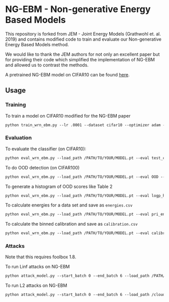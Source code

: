 # NG-EBM - Non-generative Energy Based Models
This repository is forked from JEM - Joint Energy Models (Grathwohl et. al. 2019) and contains modified code to train and evaluate our Non-generative Energy Based Models method.

We would like to thank the JEM authors for not only an excellent paper but for providing their code which simplified the implementation of NG-EBM and allowed us to contrast the methods.

A pretrained NG-EBM model on CIFAR10 can be found [here](http://www.crc.nd.edu/~csweet1/NG-EBM_CIFAR10_MODEL.pt).

## Usage
### Training
To train a model on CIFAR10 modified for the NG-EBM paper
```markdown
python train_wrn_ebm.py --lr .0001 --dataset cifar10 --optimizer adam --energy_variance_loss 1.0 --energy_derivative_loss 1.0 --p_x_weight 0.0 --p_y_given_x_weight 1.0 --p_x_y_weight 0.0 --sigma .03 --width 10 --depth 28 --save_dir /YOUR/SAVE/DIR --plot_uncond --warmup_iters 1000
```

### Evaluation

To evaluate the classifier (on CIFAR10):
```markdown
python eval_wrn_ebm.py --load_path /PATH/TO/YOUR/MODEL.pt --eval test_clf --dataset cifar_test
```
To do OOD detection (on CIFAR100)
```markdown
python eval_wrn_ebm.py --load_path /PATH/TO/YOUR/MODEL.pt --eval OOD --ood_dataset cifar_100
```
To generate a histogram of OOD scores like Table 2
```markdown
python eval_wrn_ebm.py --load_path /PATH/TO/YOUR/MODEL.pt --eval logp_hist --datasets cifar10 svhn --save_dir /YOUR/HIST/FOLDER
```
To calculate energies for a data set and save as ```energies.csv```
```markdown
python eval_wrn_ebm.py --load_path /PATH/TO/YOUR/MODEL.pt --eval pri_energy --dataset cifar_test --save_dir /YOUR/SAVE/DIR 
```
To calculate the binned calibration and save as ```calibration.csv```
```markdown
python eval_wrn_ebm.py --load_path /PATH/TO/YOUR/MODEL.pt --eval calibration --dataset cifar_test --save_dir /YOUR/SAVE/DIR
```

### Attacks

Note that this requires foolbox 1.8.

To run Linf attacks on NG-EBM
```markdown
python attack_model.py --start_batch 0 --end_batch 6 --load_path /PATH/TO/YOUR/MODEL.pt --exp_name /YOUR/EXP/NAME --n_steps_refine 1 --distance Linf --random_init --n_dup_chains 5 --base_dir /PATH/TO/YOUR/EXPERIMENTS/DIRECTORY
```
To run L2 attacks on NG-EBM
```markdown
python attack_model.py --start_batch 0 --end_batch 6 --load_path /cloud_storage/BEST_EBM.pt --exp_name rerun_ebm_1_step_5_dup_l2_no_sigma_REDO --n_steps_refine 1 --distance L2 --random_init --n_dup_chains 5 --sigma 0.0 --base_dir /cloud_storage/adv_results &
 ```
 
